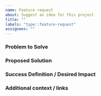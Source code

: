 ```yaml
---
name: Feature request
about: Suggest an idea for this project
title: ""
labels: "type::feature-request"
assignees: ""
---
```


### Problem to Solve

<!-- A clear and concise description of what the problem is. User story format preferred. Don't propose a solution yet -->

### Proposed Solution

<!-- Optional -- what  change might address this in the future -->

### Success Definition / Desired Impact

<!-- What value and impact do you expect this to have for users? How will we know that it worked. Use measurable statements where possible, e.g. "this will reduce the time required to do X" or "this will reduce errors related to Y" -->

### Additional context / links
